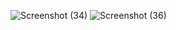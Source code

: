![Screenshot (34)](https://user-images.githubusercontent.com/127951902/230583287-84925c34-1e27-4eca-9408-92f8a6895f1a.png)
![Screenshot (36)](https://user-images.githubusercontent.com/127951902/230583332-ffb86a88-a23c-4024-a94a-676899afedce.png)

